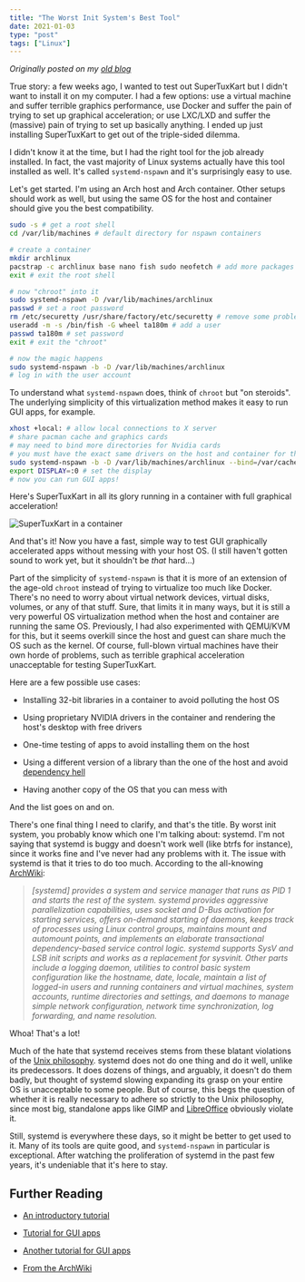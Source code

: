 ```yaml
---
title: "The Worst Init System's Best Tool"
date: 2021-01-03
type: "post"
tags: ["Linux"]
---
```



*Originally posted on my [old blog](https://git.exozy.me/a/blog/src/branch/main/_posts/2021-01-03-worst-init-system-best-tool.md)*


True story: a few weeks ago, I wanted to test out SuperTuxKart but I didn't want to install it on my computer. I had a few options: use a virtual machine and suffer terrible graphics performance, use Docker and suffer the pain of trying to set up graphical acceleration; or use LXC/LXD and suffer the (massive) pain of trying to set up basically anything. I ended up just installing SuperTuxKart to get out of the triple-sided dilemma.

I didn't know it at the time, but I had the right tool for the job already installed. In fact, the vast majority of Linux systems actually have this tool installed as well. It's called `systemd-nspawn` and it's surprisingly easy to use.

Let's get started. I'm using an Arch host and Arch container. Other setups should work as well, but using the same OS for the host and container should give you the best compatibility.

```sh
sudo -s # get a root shell
cd /var/lib/machines # default directory for nspawn containers

# create a container
mkdir archlinux
pacstrap -c archlinux base nano fish sudo neofetch # add more packages here
exit # exit the root shell

# now "chroot" into it
sudo systemd-nspawn -D /var/lib/machines/archlinux
passwd # set a root password
rm /etc/securetty /usr/share/factory/etc/securetty # remove some problematic directories, optionally add them to NoExtract in /etc/pacman.conf
useradd -m -s /bin/fish -G wheel ta180m # add a user
passwd ta180m # set password
exit # exit the "chroot"

# now the magic happens
sudo systemd-nspawn -b -D /var/lib/machines/archlinux
# log in with the user account
```

To understand what `systemd-nspawn` does, think of `chroot` but "on steroids". The underlying simplicity of this virtualization method makes it easy to run GUI apps, for example.

```sh
xhost +local: # allow local connections to X server
# share pacman cache and graphics cards
# may need to bind more directories for Nvidia cards
# you must have the exact same drivers on the host and container for this to work!
sudo systemd-nspawn -b -D /var/lib/machines/archlinux --bind=/var/cache/pacman/pkg/ --bind-ro=/tmp/.X11-unix --bind=/dev/dri --bind=/dev/shm
export DISPLAY=:0 # set the display
# now you can run GUI apps!
```

Here's SuperTuxKart in all its glory running in a container with full graphical acceleration!

![SuperTuxKart in a container](/img/nspawn-supertuxkart.png)

And that's it! Now you have a fast, simple way to test GUI graphically accelerated apps without messing with your host OS. (I still haven't gotten sound to work yet, but it shouldn't be *that* hard...)

Part of the simplicity of `systemd-nspawn` is that it is more of an extension of the age-old `chroot` instead of trying to virtualize too much like Docker. There's no need to worry about virtual network devices, virtual disks, volumes, or any of that stuff. Sure, that limits it in many ways, but it is still a very powerful OS virtualization method when the host and container are running the same OS. Previously, I had also experimented with QEMU/KVM for this, but it seems overkill since the host and guest can share much the OS such as the kernel. Of course, full-blown virtual machines have their own horde of problems, such as terrible graphical acceleration unacceptable for testing SuperTuxKart.

Here are a few possible use cases:

 - Installing 32-bit libraries in a container to avoid polluting the host OS

 - Using proprietary NVIDIA drivers in the container and rendering the host's desktop with free drivers

 - One-time testing of apps to avoid installing them on the host

 - Using a different version of a library than the one of the host and avoid [dependency hell](https://en.wikipedia.org/wiki/Dependency_hell)

 - Having another copy of the OS that you can mess with

And the list goes on and on.

There's one final thing I need to clarify, and that's the title. By worst init system, you probably know which one I'm talking about: systemd. I'm not saying that systemd is buggy and doesn't work well (like btrfs for instance), since it works fine and I've never had any problems with it. The issue with systemd is that it tries to do too much. According to the all-knowing [ArchWiki](https://wiki.archlinux.org/index.php/Systemd):

> *[systemd] provides a system and service manager that runs as PID 1 and starts the rest of the system. systemd provides aggressive parallelization capabilities, uses socket and D-Bus activation for starting services, offers on-demand starting of daemons, keeps track of processes using Linux control groups, maintains mount and automount points, and implements an elaborate transactional dependency-based service control logic. systemd supports SysV and LSB init scripts and works as a replacement for sysvinit. Other parts include a logging daemon, utilities to control basic system configuration like the hostname, date, locale, maintain a list of logged-in users and running containers and virtual machines, system accounts, runtime directories and settings, and daemons to manage simple network configuration, network time synchronization, log forwarding, and name resolution.*

Whoa! That's a lot!

Much of the hate that systemd receives stems from these blatant violations of the [Unix philosophy](https://en.wikipedia.org/wiki/Unix_philosophy). systemd does not do one thing and do it well, unlike its predecessors. It does dozens of things, and arguably, it doesn't do them badly, but thought of systemd slowing expanding its grasp on your entire OS is unacceptable to some people. But of course, this begs the question of whether it is really necessary to adhere so strictly to the Unix philosophy, since most big, standalone apps like GIMP and [LibreOffice](/posts/linux-office) obviously violate it.

Still, systemd is everywhere these days, so it might be better to get used to it. Many of its tools are quite good, and `systemd-nspawn` in particular is exceptional. After watching the proliferation of systemd in the past few years, it's undeniable that it's here to stay.


## Further Reading
 
 - [An introductory tutorial](https://patrickskiba.com/sysytemd-nspawn/2019/02/08/introduction-to-systemd-nspawn.html)
 
 - [Tutorial for GUI apps](https://patrickskiba.com/sysytemd-nspawn/2019/03/21/graphical-applications-in-systemd-nspawn.html)
 
 - [Another tutorial for GUI apps](https://liolok.github.io/Run-Desktop-Apps-with-systemd-nspawn-Container/)
 
 - [From the ArchWiki](https://wiki.archlinux.org/index.php/Systemd-nspawn)
 
